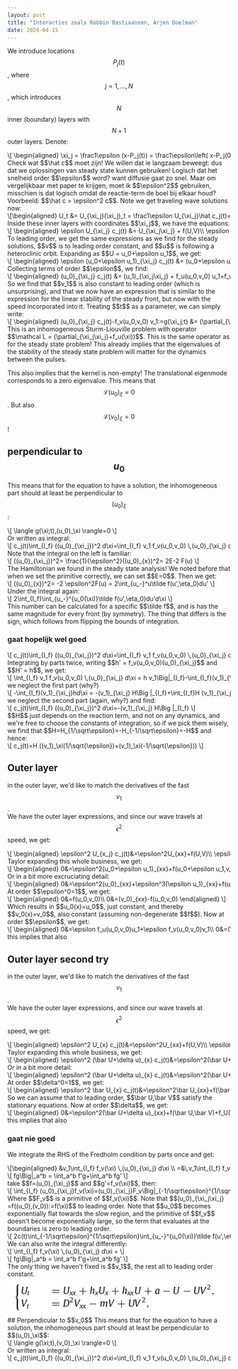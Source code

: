 ```yaml
---
layout: post
title: "Interacties zoals Robbin Bastiaansen, Arjen Doelman"
date: 2024-04-15
---
```

<style>
.math-container {
    max-width: 100%; /* Set a maximum width to prevent it from expanding the page */
    overflow-x: auto; /* Enable horizontal scrolling */
    white-space: nowrap; /* Prevent the text from wrapping */
}
</style>
We introduce locations $$P_j(t)$$, where $$j=1,\dots,N$$, which introduces $$N$$ inner (boundary) layers with $$N+1$$ outer layers. Denote:
<div class="math-container">\[
\begin{aligned}
\xi_j = \frac1\epsilon (x-P_j(t)) = \frac1\epsilon\left( x-P_j(0)-\int_0^t \hat c_j(s) ds\right)
\end{aligned}
\]</div>
Check wat $$\hat c$$ moet zijn! We willen dat ie langzaam beweegt: dus dat we oplossingen van steady state kunnen gebruiken! Logisch dat het snelheid order $$\epsilon$$ word? want diffusie gaat zo snel.
Maar om vergelijkbaar met paper te krijgen, moet ik $$\epsilon^2$$ gebruiken, misschien is dat logisch omdat de reactie-term de boel bij elkaar houd?
Voorbeeld: $$\hat c = \epsilon^2 c$$. 
Note we get traveling wave solutions now:
<div class="math-container">\[\begin{aligned}
U_t &= U_{\xi_j}(\xi_j)_t = \frac1\epsilon U_{\xi_j}\hat c_j(t)= \epsilon  U_{\xi_j} c_j(t)\\
V_t &= V_{\xi_j}(\xi_j)_t = \frac1\epsilon V_{\xi_j}\hat c_j(t)= \epsilon V_{\xi_j} c_j(t)
\end{aligned}\]</div>
Inside these inner layers with coordinates $$\xi_j$$, we have the equations:
<div class="math-container">\[
\begin{aligned}
\epsilon U_{\xi_j} c_j(t) &=  U_{\xi_j\xi_j} + f(U,V)\\
\epsilon V_{\xi_j} c_j(t) &=  \frac{1}{\epsilon^2}V_{\xi_j\xi_j} - f(U,V)\\
\end{aligned}
\]</div>
To leading order, we get the same expressions as we find for the steady solutions, $$v$$ is to leading order constant, and $$u$$ is following a heteroclinic orbit. Expanding as $$U = u_0+\epsilon u_1$$, we get:
<div class="math-container">\[
\begin{aligned}
\epsilon (u_0+\epsilon u_1)_{\xi_j} c_j(t) &=  (u_0+\epsilon u_1)_{\xi_j\xi_j} + f((u_0+\epsilon u_1),(v_0+\epsilon v_1))\\
\epsilon^3 (v_0+\epsilon v_1)_{\xi_j} c_j(t) &=  (v_0+\epsilon v_1)_{\xi_j\xi_j} - \epsilon^2 f((u_0+\epsilon u_1),(v_0+\epsilon v_1))\\
\end{aligned}
\]</div>
Collecting terms of order $$\epsilon$$, we find:
<div class="math-container">\[
\begin{aligned}
 (u_0)_{\xi_j} c_j(t) &=   (u_1)_{\xi_j\xi_j} + f_u(u_0,v_0) u_1+f_v(u_0,v_0) v_1\\
0 &=  ( v_1)_{\xi_j\xi_j}-\epsilon^2 f_u(u_0,v_0) u_1-\epsilon^2 f_v(u_0,v_0) v_1
\end{aligned}
\]</div>
So we find that $$v_1$$ is also constant to leading order (which is unsurprising), and that we now have an expression that is similar to the expression for the linear stability of the steady front, but now with the speed incorporated into it.
Treating $$t$$ as a parameter, we can simply write:
<div class="math-container">\[
\begin{aligned}
(u_0)_{\xi_j} c_j(t)-f_v(u_0,v_0) v_1:=g(\xi_j;t) &=  (\partial_{\xi_j\xi_j}+f_u(\xi)) u_1\\
\end{aligned}
\]</div>
This is an inhomogeneous Sturm-Liouville problem with operator $$\mathcal L =   (\partial_{\xi_j\xi_j}+f_u(\xi))$$. This is the same operator as for the steady state problem! This already implies that the eigenvalues of the stability of the steady state problem will matter for the dynamics between the pulses.

This also implies that the kernel is non-empty! The translational eigenmode corresponds to a zero eigenvalue. This means that $$\mathcal L (u_0)_\xi=0$$. But also $$\mathcal L (v_0)_\xi=0$$! 
## perpendicular to $$u_0$$
This means that for the equation to have a solution, the inhomogeneous part should at least be perpendicular to $$(u_0)_\xi$$:
<div class="math-container">\[
\langle g(\xi;t),(u_0)_\xi \rangle=0
\]</div>
Or written as integral:
<div class="math-container">\[
c_j(t)\int_{I_f} ((u_0)_{\xi_j})^2 d\xi=\int_{I_f} v_1 f_v(u_0,v_0) \,(u_0)_{\xi_j}  d\xi
\]</div>
Note that the integral on the left is familiar:
<div class="math-container">\[
((u_0)_{\xi_j})^2= \frac{1}{\epsilon^2}((u_0)_{x})^2= 2E-2 F(u)
\]</div>
The Hamiltonian we found in the steady state analysis!
We noted before that when we set the primitive correctly, we can set $$E=0$$. Then we get:
<div class="math-container">\[
((u_0)_{x})^2= -2 \epsilon^2F(u) = 2\int_{u_-}^u\tilde f(u',\eta_0)du'
\]</div>
Under the integral again:
<div class="math-container">\[
2\int_{I_f}\int_{u_-}^{u_0(\xi)}\tilde f(u',\eta_0)du'd\xi
\]</div>
This number can be calculated for a specific $$\tilde f$$, and is has the same magnitude for every front (by symmetry). The thing that differs is the sign, which follows from flipping the bounds of integration.

### gaat hopelijk wel goed

<div class="math-container">\[
c_j(t)\int_{I_f} ((u_0)_{\xi_j})^2 d\xi=\int_{I_f} v_1 f_v(u_0,v_0) \,(u_0)_{\xi_j}  d\xi
\]</div>
Integrating by parts twice, writing $$h' = f_v(u_0,v_0)(u_0)_{\xi_j}$$ and $$H' = h$$, we get:
<div class="math-container">\[
\int_{I_f} v_1 f_v(u_0,v_0) \,(u_0)_{\xi_j}  d\xi = h v_1\Big|_{I_f}-\int_{I_f}(v_1)_{\xi_j} hd\xi
\]</div>
we neglect the first part (why?)
<div class="math-container">\[
-\int_{I_f}(v_1)_{\xi_j}hd\xi = -(v_1)_{\xi_j} H\Big |_{I_f}+\int_{I_f}H (v_1)_{\xi_j\xi_j}d\xi_j
\]</div>
we neglect the second part (again, why?) and find:
<div class="math-container">\[
c_j(t)\int_{I_f} ((u_0)_{\xi_j})^2 d\xi=-(v_1)_{\xi_j} H\Big |_{I_f}
\]</div>
$$H$$ just depends on the reaction term, and not on any dynamics, and we're free to choose the constants of integration, so if we pick them wisely, we find that $$H=H_{1/\sqrt\epsilon}=-H_{-1/\sqrt\epsilon}=-H$$ and hence:
<div class="math-container">\[
c_j(t)=H ((v_1)_\xi(1/\sqrt{\epsilon})+(v_1)_\xi(-1/\sqrt{\epsilon}))
\]</div>


## Outer layer
in the outer layer, we'd like to match the derivatives of the fast $$v_1$$.  
We have the outer layer expressions, and since our wave travels at $$\epsilon^2$$ speed, we get:
<div class="math-container">\[
\begin{aligned}
\epsilon^2 U_{x_j} c_j(t)&=\epsilon^2U_{xx}+f(U,V)\\
\epsilon^2 V_{x_j} c_j(t)&=V_{xx}-f(U,V)
\end{aligned}
\]</div>
Taylor expanding this whole business, we get:
<div class="math-container">\[
\begin{aligned}
0&=\epsilon^2(u_0+\epsilon u_1)_{xx}+f(u_0+\epsilon u_1,v_0+\epsilon v_1)+O(\epsilon^2)\\
0&=(v_0+\epsilon v_1)_{xx}-f(u_0+\epsilon u_1,v_0+\epsilon v_1)+O(\epsilon^2)
\end{aligned}
\]</div>
Or in a bit more excruciating detail:
<div class="math-container">\[
\begin{aligned}
0&=\epsilon^2(u_0)_{xx}+\epsilon^3(\epsilon u_1)_{xx}+f(u_0,v_0)+\epsilon f_u(u_0,v_0)u_1+\epsilon f_v(u_0,v_0)v_1+O(\epsilon^2)\\
0&=(v_0)_{xx}+\epsilon (v_1)_{xx}-f(u_0,v_0)-\epsilon f_u(u_0,v_0)u_1-\epsilon f_v(u_0,v_0)v_1+O(\epsilon^2)
\end{aligned}
\]</div>
At order $$\epsilon^0=1$$, we get:
<div class="math-container">\[
\begin{aligned}
0&=f(u_0,v_0)\\
0&=(v_0)_{xx}-f(u_0,v_0)
\end{aligned}
\]</div>
Which results in $$u_0(x)=u_0$$, just constant, and thereby $$v_0(x)=v_0$$, also constant (assuming non-degenerate $$f$$).
Now at order $$\epsilon$$, we get:
<div class="math-container">\[
\begin{aligned}
0&=\epsilon f_u(u_0,v_0)u_1+\epsilon f_v(u_0,v_0)v_1\\
0&=(\epsilon v_1)_{xx}-\epsilon f_u(u_0,v_0)u_1-\epsilon f_v(u_0,v_0)v_1
\end{aligned}
\]</div>
this implies that also 


## Outer layer second try
in the outer layer, we'd like to match the derivatives of the fast $$v_1$$.  
We have the outer layer expressions, and since our wave travels at $$\epsilon^2$$ speed, we get:
<div class="math-container">\[
\begin{aligned}
\epsilon^2 U_{x} c_j(t)&=\epsilon^2U_{xx}+f(U,V)\\
\epsilon^2 V_{x} c_j(t)&=V_{xx}-f(U,V)
\end{aligned}
\]</div>
Taylor expanding this whole business, we get:
<div class="math-container">\[
\begin{aligned}
\epsilon^2 (\bar U+\delta u)_{x} c_j(t)&=\epsilon^2(\bar U+\delta u)_{xx}+f(\bar U+\delta u,\bar V+\delta v)+O(\delta^2)\\
\epsilon^2 (\bar V+\delta v)_{x} c_j(t)&=(\bar V+\delta v)_{xx}-f(\bar U+\delta u,\bar V+\delta v)+O(\delta^2)
\end{aligned}
\]</div>
Or in a bit more detail:
<div class="math-container">\[
\begin{aligned}
\epsilon^2 (\bar U+\delta u)_{x} c_j(t)&=\epsilon^2(\bar U+\delta u)_{xx}+f(\bar U,\bar V)+f_U(\bar U,\bar V)\delta u+f_V(\bar U,\bar V)\delta v+O(\delta^2)\\
\epsilon^2 (\bar V+\delta v)_{x} c_j(t)&=(\bar V+\delta v)_{xx}-f(\bar U,\bar V)-f_U(\bar U,\bar V)\delta u-f_V(\bar U,\bar V)\delta v+O(\delta^2)
\end{aligned}
\]</div>
At order $$\delta^0=1$$, we get:
<div class="math-container">\[
\begin{aligned}
\epsilon^2 \bar U_{x} c_j(t)&=\epsilon^2\bar U_{xx}+f(\bar U,\bar V)\\
\epsilon^2 \bar V_{x} c_j(t)&=\bar V_{xx}-f(\bar U,\bar V)
\end{aligned}
\]</div>
So we can assume that to leading order, $$\bar U,\bar V$$ satisfy the stationary equations.
Now at order $$\delta$$, we get:
<div class="math-container">\[
\begin{aligned}
0&=\epsilon^2(\bar U+\delta u)_{xx}+f(\bar U,\bar V)+f_U(\bar U,\bar V)\delta u+f_V(\bar U,\bar V)\delta v+O(\delta^2)\\
0&=(\bar V+\delta v)_{xx}-f(\bar U,\bar V)-f_U(\bar U,\bar V)\delta u-f_V(\bar U,\bar V)\delta v+O(\delta^2)
\end{aligned}
\]</div>
this implies that also 


### gaat nie goed

We integrate the RHS of the Fredholm condition by parts once and get:
<div class="math-container">\[\begin{aligned}
&v_1\int_{I_f} f_v(\xi) \,(u_0)_{\xi_j}  d\xi \\
=&\,v_1\int_{I_f} f_v(\xi) \,(u_0)_{\xi_j}  d\xi 
\end{aligned}\]</div>

<div class="math-container">\[
fg\Big|_a^b = \int_a^b f'g+\int_a^b fg'
\]</div>
take $$f=(u_0)_{\xi_j}$$ and $$g'=f_v(\xi)$$, then:
<div class="math-container">\[
\int_{I_f} (u_0)_{\xi_j}f_v(\xi)=(u_0)_{\xi_j}F_v\Big|_{-1/\sqrt\epsilon}^{1/\sqrt\epsilon} -\int_{-1/\sqrt\epsilon}^{1/\sqrt\epsilon} (u_0)_{\xi_j\xi_j}F_vd\xi
\]</div>
Where $$F_v$$ is a primitive of $$f_v(\xi)$$. Note that $$(u_0)_{\xi_j\xi_j} =f((u_0),(v_0)):=f(\xi)$$ to leading order. 
Note that $$u_0$$ becomes exponentially flat towards the slow region, and the primitive of $$f_v$$ doesn't become exponentially large, so the term that evaluates at the boundaries is zero to leading order.
<div class="math-container">\[
2c(t)\int_{-1/\sqrt\epsilon}^{1/\sqrt\epsilon}\int_{u_-}^{u_0(\xi)}\tilde f(u',\eta_0)du'd\xi=-v_1\int_{-1/\sqrt\epsilon}^{1/\sqrt\epsilon} f(\xi)F_vd\xi
\]</div>
We can also write the integral differently:
<div class="math-container">\[
\int_{I_f} f_v(\xi) \,(u_0)_{\xi_j}  d\xi =
\]</div>

<div class="math-container">\[
fg\Big|_a^b = \int_a^b f'g+\int_a^b fg'
\]</div>
The only thing we haven't fixed is $$v_1$$, the rest all to leading order constant. 

<img src="/assets/images/Pasted image 20240320110210.png" class="img-fluid rounded z-depth-1" alt="Pasted image 20240320110210.png">
## Perpendicular to $$v_0$$
This means that for the equation to have a solution, the inhomogeneous part should at least be perpendicular to $$(u_0)_\xi$$:
<div class="math-container">\[
\langle g(\xi;t),(v_0)_\xi \rangle=0
\]</div>
Or written as integral:
<div class="math-container">\[
c_j(t)\int_{I_f} ((u_0)_{\xi_j})^2 d\xi=\int_{I_f} v_1 f_v(u_0,v_0) \,(u_0)_{\xi_j}  d\xi
\]</div>
